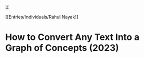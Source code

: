 [🇿](zotero://select/library/items/GDR8CVEQ)

[[Entries/Individuals/Rahul Nayak]] 
# How to Convert Any Text Into a Graph of Concepts (2023)

